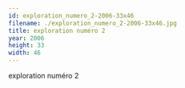 ```yaml
---
id: exploration_numero_2-2006-33x46
filename: ./exploration_numero_2-2006-33x46.jpg
title: exploration numéro 2
year: 2006
height: 33
width: 46
---
```


exploration numéro 2
